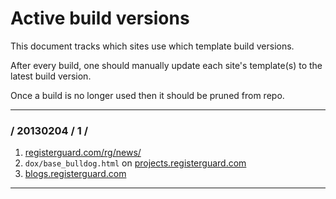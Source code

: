 # Active build versions

This document tracks which sites use which template build versions.

After every build, one should manually update each site's template(s) to the latest build version.

Once a build is no longer used then it should be pruned from repo.

---

### / 20130204 / 1 /

1. [registerguard.com/rg/news/](http://www.registerguard.com/rg/news/)
1. `dox/base_bulldog.html` on [projects.registerguard.com](http://projects.registerguard.com/pages/templates/bulldog/)
1. [blogs.registerguard.com](http://blogs.registerguard.com)

---
